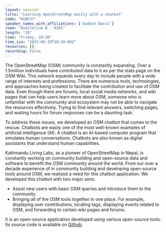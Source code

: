 ```yaml
---
layout: session
title: "Learning OpenStreetMap easily with a chatbot"
code: "KGNCV7"
speaker_names_with_affiliations: ['Aadesh Baral']
room: "Auditorium B - A101"
length: "20"
time: "Friday, 10:30"
time_iso: "2022-08-19T10:30:00Z"
resources: []
recording: False
---
```

The OpenStreetMap (OSM) community is constantly expanding. Over a 1.5million individuals have contributed data to it as per the stats page on the OSM Wiki. This network expands every day to include people with a wide range of interests and professions. There are numerous tools, technologies, and approaches being created to facilitate the contribution and use of OSM data. Even though there are forums, local social media networks, and wiki pages that can help users learn more about OSM, someone who is unfamiliar with the community and ecosystem may not be able to navigate the resources effectively. Trying to find relevant answers, switching pages, and waiting hours for forum responses can be a daunting task. 
 
To address these issues, we developed an OSM chatbot that comes to the rescue. Chatbots are easily one of the most well-known examples of artificial intelligence (AI). A chatbot is an AI-based computer program that simulates human conversations. Chatbots are also known as digital assistants that understand human capabilities.

Kathmandu Living Labs, as a pioneer of OpenStreetMap in Nepal, is constantly working on community building and open-source data and software to benefit the OSM community around the world. From our over a decade experience of in community building and developing open-source tools around OSM, we realized a need for this chatbot application. We developed this chatbot with two major aims: 
 
- Assist new users with basic OSM queries and introduce them to the community. 
- Bringing all of the OSM tools together in one place. For example, displaying user contributions, locating tags, displaying events related to OSM, and forwarding to certain wiki pages and forums.

It is an open-source application developed using various open-source tools. Its source code is available on [Github](https://github.com/KathmanduLivingLabs/OSM-chatbot).
